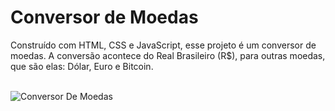 <h1> Conversor de Moedas </h1>

Construído com HTML, CSS e JavaScript, esse projeto é um conversor de moedas. A conversão acontece do Real Brasileiro (R$), para outras moedas, que são elas: Dólar, Euro e Bitcoin.
<br>
<br>

![Conversor De Moedas](https://user-images.githubusercontent.com/107042479/232251948-b6ddb2fd-fd21-43dc-b700-a933f98e8358.png)
